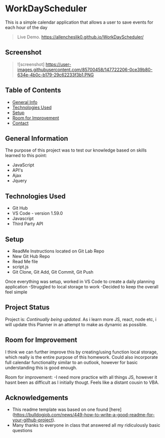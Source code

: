 # WorkDayScheduler
This is a simple calendar application that allows a user to save events for each hour of the day
> Live Demo. https://allencheslik0.github.io/WorkDayScheduler/
## Screenshot

> ![screenshot] https://user-images.githubusercontent.com/85700458/147722206-0ce39b80-634e-4b0c-b179-29c62233f3b1.PNG

## Table of Contents

- [General Info](#general-information)
- [Technologies Used](#technologies-used)
- [Setup](#setup)
- [Room for Improvement](#room-for-improvement)
- [Contact](#contact)

## General Information

The purpose of this project was to test our knowledge based on skills learned to this point:

- JavaScript
- API's
- Ajax
- Jquery

## Technologies Used

- Git Hub
- VS Code - version 1.59.0
- Javascript
- Third Party API

## Setup

- ReadMe Instructions located on Git Lab Repo
- New Git Hub Repo
- Read Me file
- script.js
- Git Clone, Git Add, Git Commit, Git Push

Once everything was setup, worked in VS Code to create a daily planning application
-Struggled to local storage to work
-Decided to keep the overall feel simple

## Project Status

Project is: _Continually being updated_. As i learn more JS, react, node etc, i will update this Planner in an attempt to make as dynamic as possible.

## Room for Improvement

I think we can further improve this by creating/using function local storage, which really is the entire purpose of this homework.  Could also incorporate full calendar functionality similar to an outlook, however for basic understanding this is good enough.

Room for improvement:
-I need more practice with all things JS, however it hasnt been as difficult as I initially thougt. Feels like a distant cousin to VBA.

## Acknowledgements

- This readme template was based on one found [here] (https://bulldogjob.com/news/449-how-to-write-a-good-readme-for-your-github-project).
- Many thanks to everyone in class that answered all my ridiculously basic questions
